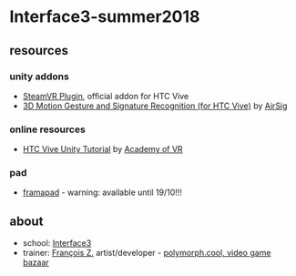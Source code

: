# Interface3-summer2018

## resources

### unity addons
+ [SteamVR Plugin](https://assetstore.unity.com/packages/templates/systems/steamvr-plugin-32647), official addon for HTC Vive
+ [3D Motion Gesture and Signature Recognition (for HTC Vive)](https://assetstore.unity.com/packages/tools/input-management/3d-motion-gesture-and-signature-recognition-for-htc-vive-95144) by [AirSig](https://assetstore.unity.com/publishers/28764)

### online resources
+ [HTC Vive Unity Tutorial](http://academyofvr.com/intro-vr-development-unity-htc-vive/) by [Academy of VR](http://academyofvr.com)

### pad
+ [framapad](https://bimestriel.framapad.org/p/interface3-summer2018) - warning: available until 19/10!!!

## about

+ school: [Interface3](http://www.interface3.be/en/interface3)
+ trainer: [François Z.](http://frankiezafe.org) artist/developer - [polymorph.cool, video game bazaar](http://polymorph.cool)
